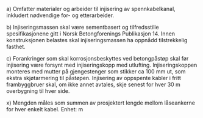 a) Omfatter materialer og arbeider til injisering av spennkabelkanal, inkludert nødvendige for- og etterarbeider.

b) Injiseringsmassen skal være sementbasert og tilfredsstille spesifikasjonene gitt i Norsk Betongforenings Publikasjon 14. Innen konstruksjonen belastes skal injiseringsmassen ha oppnådd tilstrekkelig fasthet.

c) Forankringer som skal korrosjonsbeskyttes ved betongpåstøp skal før injisering være forsynt med injiseringskopp med utlufting. Injiseringskoppen monteres med mutter på gjengestenger som stikker ca 100 mm ut, som ekstra skjøtarmering til påstøpen. Injisering av oppspente kabler i fritt frambyggbruer skal, om ikke annet avtales, skje senest for hver 30 m overbygning til hver side.

x) Mengden måles som summen av prosjektert lengde mellom låseankerne for hver enkelt kabel. Enhet: m

